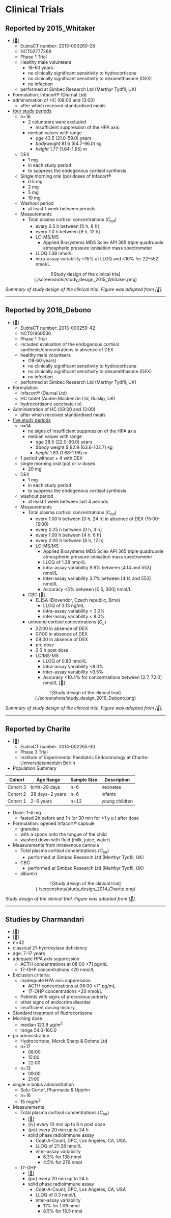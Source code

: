 # Clinical Trials
## Reported by 2015_Whitaker 
* [[📖]](https://doi.org/10.1210/jc.2014-4060 "Whitaker, 2015")
    * EudraCT number: 2013-000260-28
    * NCT02777268
    * Phase 1 Trial
    * Healthy male volunteers
        * 18-60 years
        * no clinically significant sensitivity to hydrocortisone
        * no clinically significant sensitivity to dexamethasone (DEX)  
        * no infection
    * performed at Simbec Research Ltd (Merthyr Tydfil, UK)
* Formulation: Infacort® (Diurnal Ltd)
* administration of HC (08:00 and 13:00)
    * after which received standardised meals
* <u>four study periods</u>
    * n=16
        * 2 volunteers were excluded 
            * insufficient suppression of the HPA axis
        * median values with range
            * $age$ 43.5 (21.0-59.0) years
            * $body weight$ 81.6 (64.7-96.0) kg
            * $height$ 1.77 (1.64-1.95) m
    * DEX
        * 1 mg 
        * in each study period
        * to suppress the endogenous cortisol synthesis
    * Single morning oral (po) doses of Infacort®
        * 0.5 mg 
        * 2   mg
        * 5   mg
        * 10  mg 
    * Washout period 
        * at least 1 week between periods
    * Measurements
        * Total plasma cortisol concentrations ($C_{tot}$)
            * every 0.5 h between [0 h, 8 h] 
            * every 1.0 h between [9 h, 12 h]
            * LC-MS/MS
              * Applied Biosystems MDS Sciex API 365 triple quadrupole atmospheric pressure ionisation mass spectrometer
            * LLOQ 1.38 nmol/L
            * intra-assay variability <15% at LLOQ and <10% for 22–552 nmol/L

<center>![Study design of the clinical tria](./screenshots/study_design_2015_Whitaker.png)
</center>

*Summary of study design of the clinical trial. Figure was adopted from [[📖]](https://doi.org/10.1007/s40262-017-0575-8 "Melin, 2018").*

---

## Reported by 2016_Debono 
* [[📖]](https://doi.org/10.1210/jc.2015-3694 "Debono, 2016")
    * EudraCT number: 2013-000259-42
    * NCT01960530
    * Phase 1 Trial
    * included evaluation of the endogenous cortisol synthesis/concentrations in absence of DEX
    * healthy male volunteers 
        * (18-60 years)
        * no clinically significant sensitivity to hydrocortisone
        * no clinically significant sensitivity to dexamethasone (DEX)  
        * no infection
    * performed at Simbec Research Ltd (Merthyr Tydfil, UK)
* Formulation
    * Infacort® (Diurnal Ltd)
    * HC tablet (Auden Mackenzie Ltd, Ruislip, UK)
    * hydrocortisone succinate (iv)
* Administration of HC (08:00 and 13:00)
    * after which received standardised meals
* <u>five study periods</u>
    * n=14
        * no signs of insufficient suppression of the HPA axis
        * median values with range
            * $age$ 28.5 (22.0-60.0) years
            * $body weight $ 82.9 (63.6-102.7) kg
            * $height$ 1.83 (1.68-1.96) m
    * 1 period without + 4 with DEX 
    * single morning oral (po) or iv doses
        * 20  mg 
    * DEX
        * 1 mg 
        * in each study period
        * to suppress the endogenous cortisol synthesis
    * washout period 
        * at least 1 week between last 4 periods
    * Measurements
        * Total plasma cortisol concentrations ($C_{tot}$)
            * every 1.00 h between [0 h, 24 h] in absence of DEX (15:00-15:00)
            * every 0.25 h between [0 h, 3 h] 
            * every 1.00 h between [4 h, 6 h]
            * every 2.00 h between [6 h, 12 h]
            * LC-MS/MS
                * Applied Biosystems MDS Sciex API 365 triple quadrupole atmospheric pressure ionisation mass spectrometer
                * LLOQ of 1.38 nmol/L
                * intra-assay variability 9.6% between [4.14 and 553] nmol/L
                * inter-assay variability 3.7% between [4.14 and 553] nmol/L
                * Accuracy <5% between [0.5, 300] nmol/L
        * CBG [[📖]](https://doi.org/10.1016/s0009-8981(02)00417-5 "Lewis, 2003")
            * ELISA (Biovendor, Czech republic, Brno)
                * LLOQ of 3.13 ng/mL
                * intra-assay variability < 3.0%
                * inter-assay variability < 8.0%
        * unbound cortisol concentrations ($C_u$)
            * 22:00 in absence of DEX
            * 07:00 in absence of DEX
            * 09:00 in absence of DEX
            * pre dose
            * 2.0 h post dose
            * LC/MS-MS
                * LLOQ of 0.80 nmol/L
                * intra-assay variability <8.0%
                * inter-assay variability <9.5%
                * Accuracy <10.4% for concentrations between [2.7, 72.0] nmol/L [[📖]](https://doi.org/10.1016/j.jchromb.2011.11.036 "Jones, 2012")

<center>![Study design of the clinical trial](./screenshots/study_design_2016_Debono.png)
</center>

*Summary of study design of the clinical trial. Figure was adopted from [[📖]](https://doi.org/10.1007/s40262-017-0575-8 "Melin, 2018").*

---

## Reported by Charite 
* [[📖]](https://doi.org/10.1210/jc.2015-3694 "Debono, 2016")
    * EudraCT number: 2014-002265-30 
    * Phase 3 Trial
    * Institute of Experimental Paediatric Endocrinology at Charite-Universitätsmedizin Berlin
* Population Summary

| Cohort       | Age Range         | Sample Size | Description                       |
|--------------|-------------------|-------------|-----------------------------------|
| Cohort 3     | birth-28 days     | n=6         | neonates                          |
| Cohort 2     | 28 days-2 years   | n=6         | infants                           |
| Cohort 1     | 2-6 years         | n=12        | young children                    |

* Dose: 1-4 mg
    * fasted 2h before and 1h (or 30 min for <1 y.o.) after dose 
* Formulation: opened Infacort® capsule
    * granules
    * with a spoon onto the tongue of the child 
    * washed down with fluid (milk, juice, water).
* Measurements from intravenous cannula
    * Total plasma cortisol concentrations ($C_{tot}$)
        * performed at Simbec Research Ltd (Merthyr Tydfil, UK)
    * CBG
        * performed at Simbec Research Ltd (Merthyr Tydfil, UK)
    * albumin

<center>![Study design of the clinical trial](./screenshots/study_design_2014_Charite.png)
</center>

*Study design of the clinical trial. Figure was adopted from [[📖]](https://refubium.fu-berlin.de/handle/fub188/23620 "PhD thesis of Johanna Melin").*

---

## Studies by Charmandari  
* [[📖]](https://doi.org/10.1210/jcem.86.10.7972 "Charmandari, 2001b")
* [[📖]](https://doi.org/10.1677/joe.0.1690065 "Charmandari, 2001c")
* n=42
* classical 21-hydroxylase deficiency
* age: 7-17 years
* adequate HPA axis suppression
    * ACTH concentrations at 08:00 <71 pg/mL 
    * 17-OHP concentrations <20 nmol/L
* Exclusion criteria: 
    * inadequate HPA axis suppression
        * ACTH concentrations at 08:00 <71 pg/mL 
        * 17-OHP concentrations <20 nmol/L
    * Patients with signs of precocious puberty
    * other signs of endocrine disorder
    * insufficient dosing history
* Standard treatment of fludrocortisone
* Morning dose
    * median 123.8 μg/$m^2$
    * range 54.0-160.0
* po administration
    * Hydrocortone, Merck Sharp & Dohme Ltd
    * n=17
        * 08:00
        * 15:00  
        * 22:00
    * n=13
        * 09:00  
        * 21:00
* single iv bolus administration
    * Solu-Cortef, Pharmacia & Upjohn 
    * n=16
    * 15 mg/$m^2$
* Measurements 
    * Total plasma cortisol concentrations ($C_{tot}$) 
        * [[📖]](https://doi.org/10.1210/jcem.86.10.7972 "Charmandari, 2001b")
        * {iv} every 10 min up to 6 h post dose
        * {po} every 20 min up to 24 h
        * solid phase radioimmune assay
            * Coat-A-Count, DPC, Los Angeles, CA, USA.
            * LLOQ of 21-28 nmol/L
            * inter-assay variability 
                * 6.3% for 138 nmol
                * 4.5% for 276 nmol
    * 17-OHP 
        * [[📖]](https://doi.org/10.1677/joe.0.1690065 "Charmandari, 2001c")
        * {po} every 20 min up to 24 h
        * solid phase radioimmune assay
            * Coat-A-Count, DPC, Los Angeles, CA, USA
            * LLOQ of 0.3 nmol/L
            * inter-assay variability 
                * 11% for 1.06 nmol
                * 8.5% for 18.5 nmol

